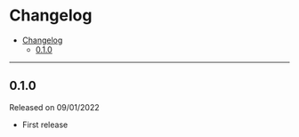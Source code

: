 # Changelog

- [Changelog](#changelog)
  - [0.1.0](#010)

---

## 0.1.0

Released on 09/01/2022

- First release

